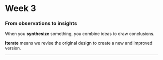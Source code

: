 # Week 3

### From observations to insights

When you **synthesize** something, you combine ideas to draw conclusions.

**Iterate** means we revise the original design to create a new and improved version.

---